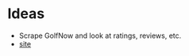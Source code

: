 # Ideas
- Scrape GolfNow and look at ratings, reviews, etc.
- [site](http://www.golfnow.com/newengland/courses/all-courses)
